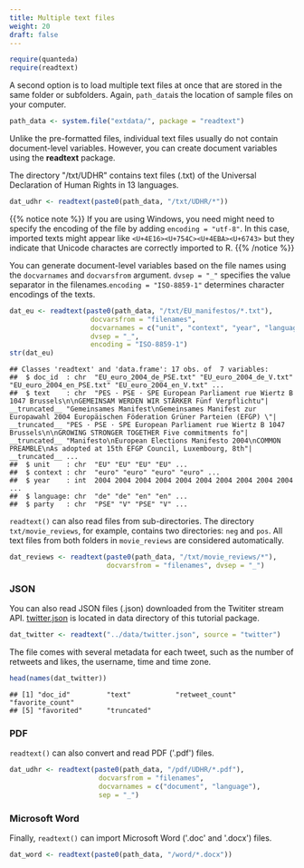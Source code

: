 ```yaml
---
title: Multiple text files
weight: 20
draft: false
---
```



```r
require(quanteda)
require(readtext)
```

A second option is to load multiple text files at once that are stored in the same folder or subfolders. Again, `path_data`is the location of sample files on your computer.


```r
path_data <- system.file("extdata/", package = "readtext")
```

Unlike the pre-formatted files, individual text files usually do not contain document-level variables. However, you can create document variables using the **readtext** package.

The directory "/txt/UDHR" contains text files (.txt) of the Universal Declaration of Human Rights in 13 languages. 


```r
dat_udhr <- readtext(paste0(path_data, "/txt/UDHR/*"))
```

{{% notice note %}}
If you are using Windows, you need might need to specify the encoding of the file by adding `encoding = "utf-8"`. In this case, imported texts might appear like `<U+4E16><U+754C><U+4EBA><U+6743>` but they indicate that Unicode charactes are correctly imported to R.
{{% /notice %}}

You can generate document-level variables based on the file names using the `docvarnames` and `docvarsfrom` argument. `dvsep = "_"` specifies the value separator in the filenames.`encoding = "ISO-8859-1"` determines character encodings of the texts.


```r
dat_eu <- readtext(paste0(path_data, "/txt/EU_manifestos/*.txt"),
                    docvarsfrom = "filenames", 
                    docvarnames = c("unit", "context", "year", "language", "party"),
                    dvsep = "_", 
                    encoding = "ISO-8859-1")
str(dat_eu)
```

```
## Classes 'readtext' and 'data.frame':	17 obs. of  7 variables:
##  $ doc_id  : chr  "EU_euro_2004_de_PSE.txt" "EU_euro_2004_de_V.txt" "EU_euro_2004_en_PSE.txt" "EU_euro_2004_en_V.txt" ...
##  $ text    : chr  "PES · PSE · SPE European Parliament rue Wiertz B 1047 Brussels\n\nGEMEINSAM WERDEN WIR STÄRKER Fünf Verpflichtu"| __truncated__ "Gemeinsames Manifest\nGemeinsames Manifest zur Europawahl 2004 Europäischen Föderation Grüner Parteien (EFGP) \"| __truncated__ "PES · PSE · SPE European Parliament rue Wiertz B 1047 Brussels\n\nGROWING STRONGER TOGETHER Five commitments fo"| __truncated__ "Manifesto\nEuropean Elections Manifesto 2004\nCOMMON PREAMBLE\nAs adopted at 15th EFGP Council, Luxembourg, 8th"| __truncated__ ...
##  $ unit    : chr  "EU" "EU" "EU" "EU" ...
##  $ context : chr  "euro" "euro" "euro" "euro" ...
##  $ year    : int  2004 2004 2004 2004 2004 2004 2004 2004 2004 2004 ...
##  $ language: chr  "de" "de" "en" "en" ...
##  $ party   : chr  "PSE" "V" "PSE" "V" ...
```

`readtext()` can also read files from sub-directories. The directory `txt/movie_reviews`, for example, contains two directories: `neg` and `pos`. All text files from both folders in `movie_reviews` are considered automatically.


```r
dat_reviews <- readtext(paste0(path_data, "/txt/movie_reviews/*"), 
                        docvarsfrom = "filenames", dvsep = "_")
```

### JSON

You can also read JSON files (.json) downloaded from the Twititer stream API. [twitter.json](https://raw.githubusercontent.com/quanteda/tutorials.quanteda.io/master/content/data/twitter.json) is located in data directory of this tutorial package.


```r
dat_twitter <- readtext("../data/twitter.json", source = "twitter")
```

The file comes with several metadata for each tweet, such as the number of retweets and likes, the username, time and time zone. 


```r
head(names(dat_twitter))
```

```
## [1] "doc_id"         "text"           "retweet_count"  "favorite_count"
## [5] "favorited"      "truncated"
```

### PDF

`readtext()` can also convert and read PDF ('.pdf') files. 


```r
dat_udhr <- readtext(paste0(path_data, "/pdf/UDHR/*.pdf"), 
                      docvarsfrom = "filenames", 
                      docvarnames = c("document", "language"),
                      sep = "_")
```

### Microsoft Word

Finally, `readtext()` can import Microsoft Word ('.doc' and '.docx') files.


```r
dat_word <- readtext(paste0(path_data, "/word/*.docx"))
```
